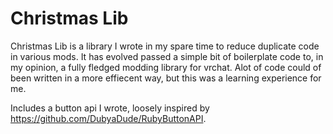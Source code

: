 # Christmas Lib
Christmas Lib is a library I wrote in my spare time to reduce duplicate code in various mods. It has evolved passed a simple bit of boilerplate code to, in my opinion, a fully fledged modding library for vrchat. Alot of code could of been written in a more effiecent way, but this was a learning experience for me.

Includes a button api I wrote, loosely inspired by https://github.com/DubyaDude/RubyButtonAPI.
